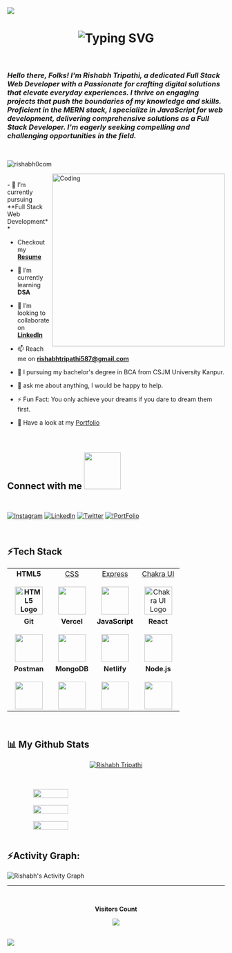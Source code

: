 
<img src="https://user-images.githubusercontent.com/73097560/115834477-dbab4500-a447-11eb-908a-139a6edaec5c.gif">
<h1 align='center'>
<img src="https://readme-typing-svg.demolab.com?font=Fira+Code&weight=600&size=22&pause=1000&color=ffbe0b&random=false&width=535&lines=%E2%9C%A8+Hey%2C+I'm+Rishabh.+You+are+Welcome!+%F0%9F%8C%9F" alt="Typing SVG" />
</h1>

<br>

<h3> <i>Hello there, Folks! I'm Rishabh Tripathi, a dedicated Full Stack Web Developer with a Passionate for crafting digital solutions that elevate everyday experiences. I thrive on engaging projects that push the boundaries of my knowledge and skills. Proficient in the MERN stack, I specialize in JavaScript for web development, delivering comprehensive solutions as a Full Stack Developer. I'm eagerly seeking compelling and challenging opportunities in the field.</i></h3>

<br>
<p align="left"> <img src="https://komarev.com/ghpvc/?username=rishabh0com&label=Profile%20views&color=0e75b6&style=flat" alt="rishabh0com" /> </p>
<img align="right" alt="Coding" width="400"  src="./pic/gif4.gif">
<br>
- 🔭 I’m currently pursuing **Full Stack Web Development**

- Checkout my **[Resume]([https://drive.google.com/file/d/1o3-P0QLLzMgs6QWYZngc0gHUbNCu2x1H/view?usp=sharing](https://drive.google.com/file/d/1-J9mDV6yo_Qq5_lRI8teJRB5rVslZLE9/view))**

- 🌱 I’m currently learning **DSA**

- 👯 I’m looking to collaborate on **[LinkedIn](https://www.linkedin.com/in/rishabh-tripathi0703)**

- 📫 Reach me on **rishabhtripathi587@gmail.com**

- 📘 I pursuing my bachelor's degree in BCA from CSJM University Kanpur.

- 💬 ask me about anything, I would be happy to help.

- ⚡ Fun Fact: You only achieve your dreams if you dare to dream them first.


- 💬 Have a look at my [Portfolio](https://rishabh-tripathi.vercel.app/)

<br>
<h2> Connect with me <img src='https://raw.githubusercontent.com/ShahriarShafin/ShahriarShafin/main/Assets/handshake.gif' width="85px" marginBottom="4px"> </h2>
<br>


[![Instagram](https://img.shields.io/badge/Instagram-E4405F?style=for-the-badge&logo=instagram&logoColor=white)](https://www.instagram.com/_rishabh_0703/) [![LinkedIn](https://img.shields.io/badge/LinkedIn-0077B5?style=for-the-badge&logo=linkedin&logoColor=white)](https://www.linkedin.com/in/rishabh-tripathi0703) 
[![Twitter](https://img.shields.io/badge/Twitter-1DA1F2?style=for-the-badge&logo=twitter&logoColor=white)](https://x.com/Rishabh78419250) 
[![!PortFolio](https://img.shields.io/badge/website-000000?style=for-the-badge&logo=About.me&logoColor=white)](https://rishabh-tripathi.vercel.app/)

<br>
<h2 align="left">⚡Tech Stack</h2>
<table align="center">
  <tbody>
    <tr valign="top">
      <td width="25%" align="center">
        <a style="font-weight: bold; text-decoration: none;" href="https://www.w3.org/html/">
          <span>HTML5</span><br /><br />
          <img
            height="64px"
             src="https://cdn.svgporn.com/logos/html-5.svg" alt="HTML5 Logo"
          />
        </a>
      </td>
        <td width="25%" align="center">
        <a href="http://www.w3.org/TR/CSS/">
          <span>CSS</span><br /><br />
          <img height="64px" src="https://cdn.svgporn.com/logos/css-3.svg" />
        </a>
      </td>
       <td width="25%" align="center">
        <a href="http://expressjs.com/">
          <span>Express</span><br /><br />
          <img
            height="64px"
            src="https://cdn.svgporn.com/logos/express.svg"
          />
        </a>
      </td>
      <td width="25%" align="center">
        <a href="https://chakra-ui.com/">
          <span>Chakra UI</span><br /><br />
          <img height="64px" src="https://itelofilho.gallerycdn.vsassets.io/extensions/itelofilho/chakra-ui-cheatsheet/0.1.2/1602346378840/Microsoft.VisualStudio.Services.Icons.Default" alt="Chakra UI Logo" />
        </a>
      </td>
    </tr>
    <tr valign="top">
      <td width="25%" align="center">
        <a style="font-weight: bold; text-decoration: none;" href="https://git-scm.com/">
          <span>Git</span><br /><br />
          <img
            height="64px"
            src="https://cdn.svgporn.com/logos/git-icon.svg"
          />
        </a>
    </td>
      <td width="25%" align="center">
        <a style="font-weight: bold; text-decoration: none;" href="https://www.vercel.com/">
          <span>Vercel</span><br /><br />
          <img height="64px" src="https://cdn.svgporn.com/logos/vercel.svg" />
        </a>
      </td>
      <td width="25%" align="center">
        <a style="color: black; font-weight: bold; text-decoration: none;" href="https://developer.mozilla.org/en-US/docs/Web/JavaScript">
          <span>JavaScript</span><br /><br />
          <img height="64px" src="https://cdn.svgporn.com/logos/javascript.svg" />
        </a>
      </td>
      <td width="25%" align="center">
        <a style="font-weight: bold; text-decoration: none;" href="https://react.dev/">
          <span>React</span><br /><br />
          <img height="64px" src="https://cdn.svgporn.com/logos/react.svg" />
        </a>
      </td>
    </tr>
    <tr valign="top">
        <td width="25%" align="center">
        <a style="font-weight: bold; text-decoration: none;" href="https://www.getpostman.com/">
          <span>Postman</span><br /><br />
          <img
            height="64px"
            src="https://cdn.svgporn.com/logos/postman-icon.svg"
          />
        </a>
    </td>
    <td width="25%" align="center">
      <a style="font-weight: bold; text-decoration: none;" href="https://www.mongodb.org/">
        <span>MongoDB</span><br /><br />
        <img
          height="64px"
          src="https://cdn.svgporn.com/logos/mongodb.svg"
        />
      </a>
    </td>
      <td width="25%" align="center">
        <a style="font-weight: bold; text-decoration: none;" href="https://www.netlify.com/">
          <span>Netlify</span><br /><br />
          <img height="64px" src="https://cdn.svgporn.com/logos/netlify.svg" />
        </a>
      </td>
      <td width="25%" align="center">
        <a style="font-weight: bold; text-decoration: none;" href="https://nodejs.org/">
          <span>Node.js</span><br /><br />
          <img height="64px" src="https://cdn.svgporn.com/logos/nodejs.svg" />
        </a>
      </td>
    </tr>

  </tbody>
</table>

<br/>

## 📊 My Github Stats

<!-- github status  -->
<p align="center"> <a href="https://github.com/ryo-ma/github-profile-trophy"><img src="https://github-profile-trophy.vercel.app/?username=rishabh0com" alt="Rishabh Tripathi" /></a> </p>
<br/>
<!-- https://github-readme-stats.vercel.app/api?&hide=stars,issues&theme=radical&include_all_commits=true&cache_seconds=1800&custom_title=Your%20GitHub%20Stats -->
<br>
<div align="center" style="display: flex; ">
  <img src="https://github-readme-stats.vercel.app/api?username=rishabh0com&theme=react&border_radius=4.6&locale=en&layout=compact&show_icons=true&count_private=true&hide_border=true&include_all_commits=true&show_icons=true" style="width: 40%" />
</div>
<br>
<div align="center" style="display: flex; ">
<img src="https://github-readme-stats.vercel.app/api/top-langs/?username=rishabh0com&theme=react&border_radius=4.6&locale=en&layout=compact&show_icons=true" style="width: 40%" />
</div>
<br>
<div align="center" style="display: flex; ">
 
<img src="https://streak-stats.demolab.com?user=rishabh0com&_border=true&theme=dark&hide_border=true&theme=react&locale=en&layout=compact" style="width: 40%" />

</div>
<br>
 <h2 align="left">⚡Activity Graph:</h2>
  <a><img alt="Rishabh's Activity Graph" src="https://github-readme-activity-graph.vercel.app/graph?username=rishabh0com&bg_color=ece2f8&color=000000&line=9263d9&point=c45f5f&area=true&hide_border=true" /></a>

<br> 


<hr>

<div align="center">
<br><p align="centre"><b>Visitors Count</b></p>  
<p align="center"><img align="center" src="https://profile-counter.glitch.me/{rishabh0com}/count.svg" /></p> 
<br></div>

<img src="https://user-images.githubusercontent.com/73097560/115834477-dbab4500-a447-11eb-908a-139a6edaec5c.gif">

